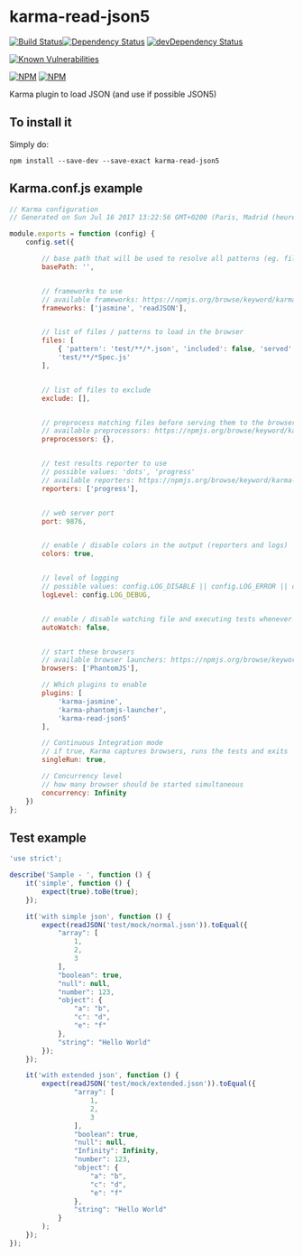 # karma-read-json5

[![Build Status](https://travis-ci.org/rochejul/karma-read-json5.svg?branch=master)](https://travis-ci.org/rochejul/karma-read-json5)[![Dependency Status](https://david-dm.org/rochejul/karma-read-json5.svg)](https://david-dm.org/rochejul/karma-read-json5)
[![devDependency Status](https://david-dm.org/rochejul/karma-read-json5/dev-status.svg)](https://david-dm.org/rochejul/karma-read-json5#info=devDependencies)

[![Known Vulnerabilities](https://snyk.io/test/github/rochejul/karma-read-json5/badge.svg)](https://snyk.io/test/github/rochejul/karma-read-json5)

[![NPM](https://nodei.co/npm/karma-read-json5.png?downloads=true&downloadRank=true)](https://nodei.co/npm/karma-read-json5/)
[![NPM](https://nodei.co/npm-dl/karma-read-json5.png?&months=6&height=3)](https://nodei.co/npm/karma-read-json5/)


Karma plugin to load JSON (and use if possible JSON5)

## To install it

Simply do:

````
npm install --save-dev --save-exact karma-read-json5
````

## Karma.conf.js example

````javascript
// Karma configuration
// Generated on Sun Jul 16 2017 13:22:56 GMT+0200 (Paris, Madrid (heure d’été))

module.exports = function (config) {
    config.set({

        // base path that will be used to resolve all patterns (eg. files, exclude)
        basePath: '',


        // frameworks to use
        // available frameworks: https://npmjs.org/browse/keyword/karma-adapter
        frameworks: ['jasmine', 'readJSON'],


        // list of files / patterns to load in the browser
        files: [
            { 'pattern': 'test/**/*.json', 'included': false, 'served': true, 'watched': false },
            'test/**/*Spec.js'
        ],


        // list of files to exclude
        exclude: [],


        // preprocess matching files before serving them to the browser
        // available preprocessors: https://npmjs.org/browse/keyword/karma-preprocessor
        preprocessors: {},


        // test results reporter to use
        // possible values: 'dots', 'progress'
        // available reporters: https://npmjs.org/browse/keyword/karma-reporter
        reporters: ['progress'],


        // web server port
        port: 9876,


        // enable / disable colors in the output (reporters and logs)
        colors: true,


        // level of logging
        // possible values: config.LOG_DISABLE || config.LOG_ERROR || config.LOG_WARN || config.LOG_INFO || config.LOG_DEBUG
        logLevel: config.LOG_DEBUG,


        // enable / disable watching file and executing tests whenever any file changes
        autoWatch: false,


        // start these browsers
        // available browser launchers: https://npmjs.org/browse/keyword/karma-launcher
        browsers: ['PhantomJS'],

        // Which plugins to enable
        plugins: [
            'karma-jasmine',
            'karma-phantomjs-launcher',
            'karma-read-json5'
        ],

        // Continuous Integration mode
        // if true, Karma captures browsers, runs the tests and exits
        singleRun: true,

        // Concurrency level
        // how many browser should be started simultaneous
        concurrency: Infinity
    })
};

````

## Test example

````javascript
'use strict';

describe('Sample - ', function () {
    it('simple', function () {
        expect(true).toBe(true);
    });

    it('with simple json', function () {
        expect(readJSON('test/mock/normal.json')).toEqual({
            "array": [
                1,
                2,
                3
            ],
            "boolean": true,
            "null": null,
            "number": 123,
            "object": {
                "a": "b",
                "c": "d",
                "e": "f"
            },
            "string": "Hello World"
        });
    });

    it('with extended json', function () {
        expect(readJSON('test/mock/extended.json')).toEqual({
                "array": [
                    1,
                    2,
                    3
                ],
                "boolean": true,
                "null": null,
                "Infinity": Infinity,
                "number": 123,
                "object": {
                    "a": "b",
                    "c": "d",
                    "e": "f"
                },
                "string": "Hello World"
            }
        );
    });
});
````
